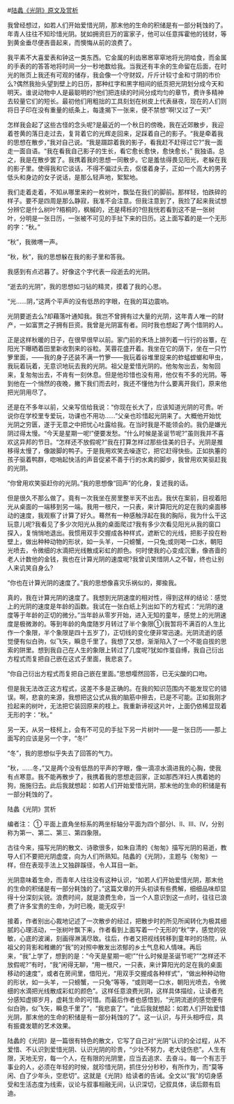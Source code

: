 #[陆蠡《光阴》原文及赏析](https://www.vrrw.net/wx/8862.html)

我曾经想过，如若人们开始爱惜光阴，那末他的生命的积储是有一部分耗蚀的了。年青人往往不知珍惜光阴。犹如拥资巨万的富家子，他可以任意挥霍他的钱财，等到黄金垂尽便吝啬起来，而懊悔从前的浪费了。

我平素不大喜爱表和钟这一类东西。它金属的利齿窸窸窣窣地将光阴啮食，而金属的手表的的答答地将时间一分一秒地数给我。当我还有丰余的生命留在后面，在时光的账页上我还有可观的储存，我会像一个守财奴，斤斤计较寸金和寸阴的市价么?偶然我抬头望到壁上的日历，那种红字和黑字相间的纸页把光阴划分成今天和明天。谁说动物中人是最聪明的?他们把连续的时间分成均匀的章节，费许多精神去较量它们的短长。最初他们用粗拙的工具刻划在树皮上代表昼夜，现在的人们则将日子印在没有重量的纸条上，每逢揭下一张来，便不禁想“啊!又过了一天!”

怎样我会起了这些古怪的念头呢?是最近的一个秋日的傍晚，我在近郊散步，我迎着苍黄的落日走过去，复背着它的光辉走回来，足踩着自己的影子。“我是牵着我的思想在散步，”我对自己说。“我是蹑踪着我的影子，看我赶不赶得过它?”我一面走一面自语。“我在看我自己影子的生长，看它愈长愈快，愈快愈长，” 我独语。总之，我是在散步罢了。我携着我的思想一同散步。它是羞怯得畏见阳光，老躲在我的影子里。使得我和它谈话，不得不偏过头去，伛偻着身子，正如一个高大的男子低头和身边的女子说话，是那么轻声地，絮絮地。

我们走着走着，不知从哪里来的一枚树叶，飘坠在我们的脚前。那样轻，怕跌碎的样子。要不是四周是那么静寂，我准不会注意。但我注意到了，我捡了起来我试想分辨它是什么树叶?梧桐的，枫槭的，还是樗栎的?但我恍若看到这不是一张树叶，分明是一张日历，一张被不可见的手扯下来的日历。这上面写着的是一个无形的字：“秋。”



“秋”，我微喟一声。

“秋，秋”，我的思想躲在我的影子里和答我。

我感到有点迟暮了。好像这个字代表一段逝去的光阴。

“逝去的光阴”，我的思想如刁钻的精灵，摸着了我的心思。

“光……阴，”这两个平声的没有低昂的字眼，在我的耳边震响。

光阴要逝去么?却藉落叶通知我。我岂不曾拥有过大量的光阴，这年青人唯一的财产，一如富贾之子拥有巨资。我曾是光阴富有者。同时我也想起了两个惜阴的人。

正是这样秋暖的日子，在很早很早以前。家门前的禾场上排列着一行行的谷簟，在阳光下曝晒着田里新收割来的谷粒。芙蓉花盛开着。我坐在它的荫下，坐在一只竹箩里面，——我的身子还装不满一竹箩——我玩着谷堆里捉来的蚱蜢螳螂和甲虫，我玩着玩着，无意识地玩去我的光阴。祖父是爱惜光阴的。他匆匆出去，匆匆回来，复匆匆出去，不肯有一刻休息。但是他珍惜也没有用，他仅有不多的光阴。等到他在一个悄然的夜晚，撇下我们而去时，我还不懂他为什么要离开我们，原来他把光阴用尽了。

还是在不多年以前，父亲写信给我说：“你现在长大了，应该知道光阴的可贵。听说你在学校里专爱玩，功课也不用功……”父亲也珍惜起光阴来了。大概他开始忧光阴之穷匮，遂于无意之中把忧心吐露给我。在当时我是不能领会的。我仍是嫌光阴过得太慢。“今天是星期一呢!”便要发愁。“什么时候是圣诞节呢?”虽则我并不喜欢这异邦的节日。“怎样还不放假呢?”我在打算怎样过那些佳美的日子。光阴是推移得太慢了，像跛脚的鸭子。于是我用欢笑去噪逐它，把它赶得快些。正如执箠的孩子驱着鸭群，唿哨起快活的声音促紧不善于行的水禽的脚步，我曾用欢笑驱赶我的光阴。

“你曾用欢笑驱赶你的光阴。”我的思想像“回声”的化身，复述我的话。

但是很久不那么做了。竟有一次我坐在房里整半天不出去。我伏在案前，目视着阳光从桌面的一端移到另一端。我用一根尺，一只表，来计算阳光的足在我的桌面移动的速度，我观察了计算了好久。蓦然有一种感触浮起在我的胸际，我为什么干这玩意儿呢?我看见了多少次阳光从我的桌面爬过?我有多少次看见阳光从我的窗口探入，复悄悄地退出。我惯用双手交握成各种样式，遮断它的光线，把影子投在粉壁上，做出种种动物的形状，如一头羊，一只螃蟹，一只兔;或则喝一口水，朝阳光喷去，令微细的水滴把光线散成彩虹的颜色。何时使我的心变成沉重，像吝啬的老人计数他的金钱，我也在计算光阴的速度呢?我曾讥笑惜阴人之不智，终也让别人来讥笑自身么?

“你也在计算光阴的速度了。”我的思想像喜灾乐祸似的，揶揄我。

真的，我在计算光阴的速度了。我想到光阴速度的相对性，得到这样的结论：感觉上的光阴的速度是年龄的函数。我试在一张白纸上列出如下的方程式：“光阴的速度等于年龄的正切的微分。”当年龄从零岁开始，进入无知的童年，感觉上的光阴速度是极微渺的。等到年龄的角度随岁月转过了半个象限①(我暂将不满百的人生比作一个象限，半个象限是四十五岁了)，正切线的变化便非常迅速。光阴流逝的感觉便有似白驹，似飞矢，瞬息千里了。我想了又想，渐渐陷入了一个不能自拔的思索的阱里。想到我自己在人生的象限上转过了几度呢?犹如作茧自缚，我自己衍出方程式而复把自己嵌在这式子里面，我悲哀了。

“你自己衍出方程式而复把自己嵌在里面。”思想嘤然回答，已无尖酸的口吻。

但是我无法改正这方程式，这差不多是正确的。在我的知识范围内不能发现它的错误。啊，悲哀的来源，我想把这公式从我的脑筋中擦去，已是不可能。正如我刚才捡起来的树叶，无法把它装回原来的枝上。我重新谛视这片叶，上面仍依稀显现着无形的字：“秋。”

另一天，从另一枝柯上，会有不可见的手扯下另一片树叶——是一张日历——那上面写的应该是另一个字，“冬!”

“冬”，我的思想似乎失去了回答的气力。

“秋，……冬，”又是两个没有低昂的平声的字眼，像一滴凉水滴进我的心胸，使我有点寒意。我不能再散步了，我携着我的思想走回家，正如那西洋妇人携着她的狗，施施归去。此后我就想起：如若人们开始爱惜光阴，那末他的生命的积储是有一部分耗蚀的了。

陆蠡《光阴》赏析

编者注： ① 平面上直角坐标系的两坐标轴分平面为四个部分Ⅰ、Ⅱ、Ⅲ、Ⅳ，分别称为第一、第二、第三、第四象限。

古往今来，描写光阴的散文、诗歌很多，如朱自清的《匆匆》描写光阴的易逝，教导人们不要把光阴虚度，向为人们所熟知。陆蠡的《光阴》，主题与《匆匆》一样，但在表现手法上又独辟蹊径，令人耳目一新。

光阴意味着生命，而青年人往往没有这种认识，“如若人们开始爱惜光阴，那末他的生命的积储是有一部分耗蚀的了。”这篇文章的开头初读有些费解，细细品味却显得十分深刻尖锐。浪费时间，就是浪费生命，当一个人意识到这一点时，往往已浪费了许多宝贵的生命，为时已晚，能无叹乎!

接着，作者别出心裁地记述了一次散步的经过，把散步时的所见所闻转化为极其细腻的心理活动，一张树叶飘下来，作者看到上面写着一个无形的“秋”字，感觉的锐敏，心底的波澜，刻画得淋漓尽致。往后，作者又把视线转移到童年时的场院，从祖父的背影和稚嫩的“我”的对照中散发出浓郁的乡土气息和人情味。再后来，“我”上学了，想到的是：“今天是星期一呢!”“什么时候是圣诞节呢?”“怎样还不放假呢?”有时，“我”闲得无聊，“用一根尺，一只表，来计算阳光的足在我的桌面移动的速度”，或者在房间里，借阳光，“用双手交握成各种样式”，“做出种种动物的形状，如一头羊，一只螃蟹，一只兔”等等，“或则喝一口水，朝阳光喷去，令微细的水滴把光线散成彩虹的颜色”。这样任意浪费光阴，这样具体描绘，让读者充分感知虚掷岁月，虚耗生命的可惜。而最后作者也感悟到，“光阴流逝的感觉便有似白驹，似飞矢，瞬息千里了”，“我悲哀了”。“此后我就想起：如若人们开始爱惜光阴，那末他的生命的积储是有一部分耗蚀的了”。这一认识，与开头相呼应，具有振聋发聩的艺术效果。

陆蠡的《光阴》是一篇很有特色的散文，它写了自己对“光阴”认识的全过程，从不爱惜、不认识到爱惜光阴、认识光阴的珍贵，“少壮不努力，老大徒伤悲”。人生有限，天地无穷，每一个人，在有限的光阴里，应当去追求、去奋斗。每一个有志于事业的人，必须在年轻的时候，就珍惜光阴，抓住分分秒秒，有所作为，而“莫等闲、白了少年头，空悲切”。这就是《光阴》给读者的告诫。全文以“我”的切身感受和生活态度为线索，议论与叙事相融无间，认识深切，记叙具体，读后颇有启迪。


